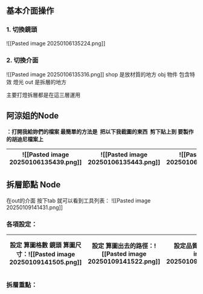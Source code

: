 ## 基本介面操作
### 1. 切換鏡頭
![[Pasted image 20250106135224.png]]
### 2. 切換介面
![[Pasted image 20250106135316.png]]
shop 是放材質的地方
obj 物件 包含特效 燈光
out 是拆層的地方

主要打燈拆層都是在這三層運用

## 阿涼姐的Node
**：打開我給妳們的檔案 最簡單的方法是  把以下我截圖的東西  剪下貼上到 要製作的胡迪尼檔案上**

| ![[Pasted image 20250106135439.png]] | ![[Pasted image 20250106135443.png]] | ![[Pasted image 20250106135446.png]] |
| ------------------------------------ | ------------------------------------ | ------------------------------------ |

## 拆層節點 Node
在out的介面 按下tab 就可以看到工具列表：
![[Pasted image 20250109141431.png]]



### 各項設定：

| 設定 算圖格數 鏡頭 算圖尺寸：![[Pasted image 20250109141505.png]] | 設定 算圖出去的路徑：![[Pasted image 20250109141522.png]] | 設定品質：![[Pasted image 20250109141538.png]] | 設定動態模糊：![[Pasted image 20250109141555.png]] | 設定GI **記得兩個都要用 Brute force**：![[Pasted image 20250109141720.png]] |
| ---------------------------------------------------- | ----------------------------------------------- | ----------------------------------------- | ------------------------------------------- | ----------------------------------------------------------------- |

### 拆層重點：

